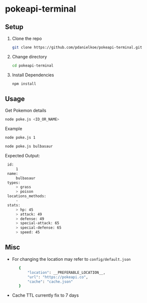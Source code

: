 # pokeapi-terminal

## Setup
1. Clone the repo
   ```sh
   git clone https://github.com/pdanielkoe/pokeapi-terminal.git
   ```
2. Change directory
   ```sh
   cd pokeapi-terminal
   ```   
3. Install Dependencies
   ```sh
   npm install
   ```
   
## Usage
Get Pokemon details
   ```sh
   node poke.js <ID_OR_NAME>
   ```
Example
   ```sh
   node poke.js 1
   ```
   ```sh
   node poke.js bulbasaur
   ```
Expected Output:
   ```sh
    id:
        1
    name:
        bulbasaur
    types:
        > grass
        > poison
    locations_methods:
        -
    stats:
        > hp: 45
        > attack: 49
        > defense: 49
        > special-attack: 65
        > special-defense: 65
        > speed: 45
   ```
## Misc
- For changing the location may refer to `config/default.json`
   ```sh
      {
          "location": __PREFERABLE_LOCATION__,
          "url": "https://pokeapi.co",
          "cache": "cache.json"
      }
   ```
- Cache TTL currently fix to 7 days
